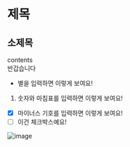 # 제목
## 소제목

contents<br/>
반갑습니다

* 별을 입력하면 이렇게 보여요!
1. 숫자와 마침표를 입력하면 이렇게 보여요!
- [x] 마이너스 기호를 입력하면 이렇게 보여요!
- [ ] 이건 체크박스예요!

![image](https://github.com/user-attachments/assets/fb8932bd-47fd-4c8e-93c7-45aa85f6d94d)
